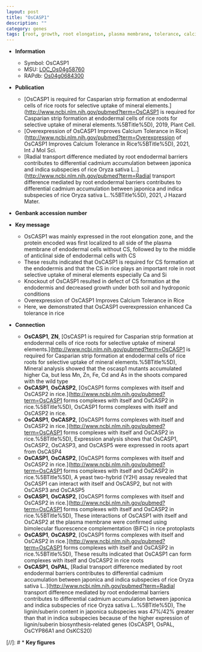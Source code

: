 ```yaml
---
layout: post
title: "OsCASP1"
description: ""
category: genes
tags: [root, growth, root elongation, plasma membrane, tolerance, calcium]
---
```


* **Information**  
    + Symbol: OsCASP1  
    + MSU: [LOC_Os04g58760](http://rice.uga.edu/cgi-bin/ORF_infopage.cgi?orf=LOC_Os04g58760)  
    + RAPdb: [Os04g0684300](http://rapdb.dna.affrc.go.jp/viewer/gbrowse_details/irgsp1?name=Os04g0684300)  

* **Publication**  
    + [OsCASP1 is required for Casparian strip formation at endodermal cells of rice roots for selective uptake of mineral elements.](http://www.ncbi.nlm.nih.gov/pubmed?term=OsCASP1 is required for Casparian strip formation at endodermal cells of rice roots for selective uptake of mineral elements.%5BTitle%5D), 2019, Plant Cell.
    + [Overexpression of OsCASP1 Improves Calcium Tolerance in Rice](http://www.ncbi.nlm.nih.gov/pubmed?term=Overexpression of OsCASP1 Improves Calcium Tolerance in Rice%5BTitle%5D), 2021, Int J Mol Sci.
    + [Radial transport difference mediated by root endodermal barriers contributes to differential cadmium accumulation between japonica and indica subspecies of rice Oryza sativa L..](http://www.ncbi.nlm.nih.gov/pubmed?term=Radial transport difference mediated by root endodermal barriers contributes to differential cadmium accumulation between japonica and indica subspecies of rice Oryza sativa L..%5BTitle%5D), 2021, J Hazard Mater.

* **Genbank accession number**  

* **Key message**  
    + OsCASP1 was mainly expressed in the root elongation zone, and the protein encoded was first localized to all side of the plasma membrane of endodermal cells without CS, followed by to the middle of anticlinal side of endodermal cells with CS
    + These results indicated that OsCASP1 is required for CS formation at the endodermis and that the CS in rice plays an important role in root selective uptake of mineral elements especially Ca and Si
    + Knockout of OsCASP1 resulted in defect of CS formation at the endodermis and decreased growth under both soil and hydroponic conditions
    + Overexpression of OsCASP1 Improves Calcium Tolerance in Rice
    + Here, we demonstrated that OsCASP1 overexpression enhanced Ca tolerance in rice

* **Connection**  
    + __OsCASP1__, __ZN__, [OsCASP1 is required for Casparian strip formation at endodermal cells of rice roots for selective uptake of mineral elements.](http://www.ncbi.nlm.nih.gov/pubmed?term=OsCASP1 is required for Casparian strip formation at endodermal cells of rice roots for selective uptake of mineral elements.%5BTitle%5D),  Mineral analysis showed that the oscasp1 mutants accumulated higher Ca, but less Mn, Zn, Fe, Cd and As in the shoots compared with the wild type
    + __OsCASP1__, __OsCASP2__, [OsCASP1 forms complexes with itself and OsCASP2 in rice.](http://www.ncbi.nlm.nih.gov/pubmed?term=OsCASP1 forms complexes with itself and OsCASP2 in rice.%5BTitle%5D), OsCASP1 forms complexes with itself and OsCASP2 in rice.
    + __OsCASP1__, __OsCASP2__, [OsCASP1 forms complexes with itself and OsCASP2 in rice.](http://www.ncbi.nlm.nih.gov/pubmed?term=OsCASP1 forms complexes with itself and OsCASP2 in rice.%5BTitle%5D),  Expression analysis shows that OsCASP1, OsCASP2, OsCASP3, and OsCASP5 were expressed in roots apart from OsCASP4
    + __OsCASP1__, __OsCASP2__, [OsCASP1 forms complexes with itself and OsCASP2 in rice.](http://www.ncbi.nlm.nih.gov/pubmed?term=OsCASP1 forms complexes with itself and OsCASP2 in rice.%5BTitle%5D),  A yeast two-hybrid (Y2H) assay revealed that OsCASP1 can interact with itself and OsCASP2, but not with OsCASP3 and OsCASP5
    + __OsCASP1__, __OsCASP2__, [OsCASP1 forms complexes with itself and OsCASP2 in rice.](http://www.ncbi.nlm.nih.gov/pubmed?term=OsCASP1 forms complexes with itself and OsCASP2 in rice.%5BTitle%5D),  These interactions of OsCASP1 with itself and OsCASP2 at the plasma membrane were confirmed using bimolecular fluorescence complementation (BiFC) in rice protoplasts
    + __OsCASP1__, __OsCASP2__, [OsCASP1 forms complexes with itself and OsCASP2 in rice.](http://www.ncbi.nlm.nih.gov/pubmed?term=OsCASP1 forms complexes with itself and OsCASP2 in rice.%5BTitle%5D),  These results indicated that OsCASP1 can form complexes with itself and OsCASP2 in rice roots
    + __OsCASP1__, __OsPAL__, [Radial transport difference mediated by root endodermal barriers contributes to differential cadmium accumulation between japonica and indica subspecies of rice Oryza sativa L..](http://www.ncbi.nlm.nih.gov/pubmed?term=Radial transport difference mediated by root endodermal barriers contributes to differential cadmium accumulation between japonica and indica subspecies of rice Oryza sativa L..%5BTitle%5D),  The lignin/suberin content in japonica subspecies was 47%/42% greater than that in indica subspecies because of the higher expression of lignin/suberin biosynthesis-related genes (OsCASP1, OsPAL, OsCYP86A1 and OsKCS20)

[//]: # * **Key figures**  


